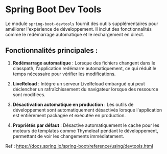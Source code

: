 # Spring Boot Dev Tools

Le module `spring-boot-devtools` fournit des outils supplémentaires pour améliorer l'expérience de développement. Il inclut des fonctionnalités comme le redémarrage automatique et le rechargement en direct.

## Fonctionnalités principales :

1. **Redémarrage automatique** : Lorsque des fichiers changent dans le classpath, l'application redémarre automatiquement, ce qui réduit le temps nécessaire pour vérifier les modifications.

2. **LiveReload** : Intègre un serveur LiveReload embargué qui peut déclencher un rafraîchissement du navigateur lorsque des ressource sont modifiées.

3. **Désactivation automatique en production** : Les outils de développement sont automatiquement désactivés lorsque l'application est entièrement packagée et exécutée en production.

4. **Propriétés par défaut** : Désactive automatiquement le cache pour les moteurs de templates comme Thymeleaf pendant le développement, permettant de voir les changements immédiatement.

Ref : https://docs.spring.io/spring-boot/reference/using/devtools.html
